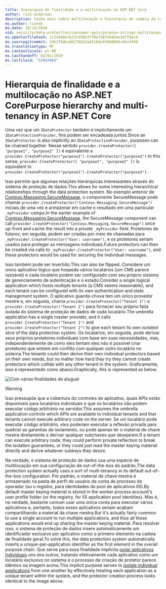 ```yaml
---
title: Hierarquia de finalidade e a multilocação no ASP.NET Core
author: rick-anderson
description: Saiba mais sobre multilocação e hierarquia de cadeia de caracteres de finalidade, como ele se relaciona com as APIs de proteção de dados do ASP.NET Core.
ms.author: riande
ms.date: 10/14/2016
uid: security/data-protection/consumer-apis/purpose-strings-multitenancy
ms.openlocfilehash: 1133d40e7b325d58b3f70e7387494dae36ff8ac9
ms.sourcegitcommit: 24b1f6decbb17bb22a45166e5fdb0845c65af498
ms.translationtype: MT
ms.contentlocale: pt-BR
ms.lasthandoff: 03/01/2019
ms.locfileid: "57047003"
---
```

# <a name="purpose-hierarchy-and-multi-tenancy-in-aspnet-core"></a><span data-ttu-id="b12e8-103">Hierarquia de finalidade e a multilocação no ASP.NET Core</span><span class="sxs-lookup"><span data-stu-id="b12e8-103">Purpose hierarchy and multi-tenancy in ASP.NET Core</span></span>

<span data-ttu-id="b12e8-104">Uma vez que um `IDataProtector` também é implicitamente um `IDataProtectionProvider`, fins podem ser encadeada juntos.</span><span class="sxs-lookup"><span data-stu-id="b12e8-104">Since an `IDataProtector` is also implicitly an `IDataProtectionProvider`, purposes can be chained together.</span></span> <span data-ttu-id="b12e8-105">Nesse sentido `provider.CreateProtector([ "purpose1", "purpose2" ])` é equivalente a `provider.CreateProtector("purpose1").CreateProtector("purpose2")`.</span><span class="sxs-lookup"><span data-stu-id="b12e8-105">In this sense, `provider.CreateProtector([ "purpose1", "purpose2" ])` is equivalent to `provider.CreateProtector("purpose1").CreateProtector("purpose2")`.</span></span>

<span data-ttu-id="b12e8-106">Isso permite que algumas relações hierárquicas interessantes através do sistema de proteção de dados.</span><span class="sxs-lookup"><span data-stu-id="b12e8-106">This allows for some interesting hierarchical relationships through the data protection system.</span></span> <span data-ttu-id="b12e8-107">No exemplo anterior de [Contoso.Messaging.SecureMessage](xref:security/data-protection/consumer-apis/purpose-strings#data-protection-contoso-purpose), o componente SecureMessage pode chamar `provider.CreateProtector("Contoso.Messaging.SecureMessage")` iniciais de uma vez e armazenar em cache o resultado em uma particular `_myProvider` campo.</span><span class="sxs-lookup"><span data-stu-id="b12e8-107">In the earlier example of [Contoso.Messaging.SecureMessage](xref:security/data-protection/consumer-apis/purpose-strings#data-protection-contoso-purpose), the SecureMessage component can call `provider.CreateProtector("Contoso.Messaging.SecureMessage")` once up-front and cache the result into a private `_myProvider` field.</span></span> <span data-ttu-id="b12e8-108">Protetores de futuros, em seguida, podem ser criadas por meio de chamadas para `_myProvider.CreateProtector("User: username")`, e os protetores seriam usados para proteger as mensagens individuais.</span><span class="sxs-lookup"><span data-stu-id="b12e8-108">Future protectors can then be created via calls to `_myProvider.CreateProtector("User: username")`, and these protectors would be used for securing the individual messages.</span></span>

<span data-ttu-id="b12e8-109">Isso também pode ser invertido.</span><span class="sxs-lookup"><span data-stu-id="b12e8-109">This can also be flipped.</span></span> <span data-ttu-id="b12e8-110">Considere um único aplicativo lógico que hospeda vários locatários (um CMS parece razoável) e cada locatário podem ser configurado com seu próprio sistema de gerenciamento de autenticação e o estado.</span><span class="sxs-lookup"><span data-stu-id="b12e8-110">Consider a single logical application which hosts multiple tenants (a CMS seems reasonable), and each tenant can be configured with its own authentication and state management system.</span></span> <span data-ttu-id="b12e8-111">O aplicativo guarda-chuva tem um único provedor mestre e, em seguida, chama `provider.CreateProtector("Tenant 1")` e `provider.CreateProtector("Tenant 2")` para fornecer seu próprio fatia isolada do sistema de proteção de dados de cada locatário.</span><span class="sxs-lookup"><span data-stu-id="b12e8-111">The umbrella application has a single master provider, and it calls `provider.CreateProtector("Tenant 1")` and `provider.CreateProtector("Tenant 2")` to give each tenant its own isolated slice of the data protection system.</span></span> <span data-ttu-id="b12e8-112">Os locatários, em seguida, pode derivar seus próprios protetores individuais com base em suas necessidades, mas, independentemente de como eles tentam eles não é possível criar protetores que entrem em conflito com qualquer outro locatário no sistema.</span><span class="sxs-lookup"><span data-stu-id="b12e8-112">The tenants could then derive their own individual protectors based on their own needs, but no matter how hard they try they cannot create protectors which collide with any other tenant in the system.</span></span> <span data-ttu-id="b12e8-113">Graficamente, isso é representado como abaixo.</span><span class="sxs-lookup"><span data-stu-id="b12e8-113">Graphically, this is represented as below.</span></span>

![Com várias finalidades de aluguel](purpose-strings-multitenancy/_static/purposes-multi-tenancy.png)

>[!WARNING]
> <span data-ttu-id="b12e8-115">Isso pressupõe que a cobertura do controles de aplicativo, quais APIs estão disponíveis para locatários individuais e que os locatários não podem executar código arbitrário no servidor.</span><span class="sxs-lookup"><span data-stu-id="b12e8-115">This assumes the umbrella application controls which APIs are available to individual tenants and that tenants cannot execute arbitrary code on the server.</span></span> <span data-ttu-id="b12e8-116">Se um locatário pode executar código arbitrário, eles poderiam executar a reflexão privada para quebrar as garantias de isolamento, ou pode apenas ler o material de chave mestra diretamente e derivar qualquer subchaves que desejarem.</span><span class="sxs-lookup"><span data-stu-id="b12e8-116">If a tenant can execute arbitrary code, they could perform private reflection to break the isolation guarantees, or they could just read the master keying material directly and derive whatever subkeys they desire.</span></span>

<span data-ttu-id="b12e8-117">Na verdade, o sistema de proteção de dados usa uma espécie de multilocação em sua configuração de out-of-the-box do padrão.</span><span class="sxs-lookup"><span data-stu-id="b12e8-117">The data protection system actually uses a sort of multi-tenancy in its default out-of-the-box configuration.</span></span> <span data-ttu-id="b12e8-118">Por padrão, o material de chave mestra é armazenado na pasta de perfil do usuário da conta de processo do operador (ou o registro, para identidades do pool de aplicativos IIS).</span><span class="sxs-lookup"><span data-stu-id="b12e8-118">By default master keying material is stored in the worker process account's user profile folder (or the registry, for IIS application pool identities).</span></span> <span data-ttu-id="b12e8-119">Mas é, na verdade, bastante comum usar uma única conta para executar vários aplicativos e, portanto, todos esses aplicativos seriam acabam compartilhando a material da chave mestra.</span><span class="sxs-lookup"><span data-stu-id="b12e8-119">But it's actually fairly common to use a single account to run multiple applications, and thus all these applications would end up sharing the master keying material.</span></span> <span data-ttu-id="b12e8-120">Para resolver isso, o sistema de proteção de dados insere automaticamente um identificador exclusivo por aplicativo como o primeiro elemento na cadeia de finalidade geral.</span><span class="sxs-lookup"><span data-stu-id="b12e8-120">To solve this, the data protection system automatically inserts a unique-per-application identifier as the first element in the overall purpose chain.</span></span> <span data-ttu-id="b12e8-121">Que serve para essa finalidade implícita [isolar aplicativos individuais](xref:security/data-protection/configuration/overview#per-application-isolation) uns dos outros, tratando efetivamente cada aplicativo como um locatário exclusivo no sistema e o processo de criação de protetor parece idêntico na imagem acima.</span><span class="sxs-lookup"><span data-stu-id="b12e8-121">This implicit purpose serves to [isolate individual applications](xref:security/data-protection/configuration/overview#per-application-isolation) from one another by effectively treating each application as a unique tenant within the system, and the protector creation process looks identical to the image above.</span></span>
